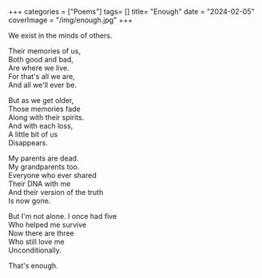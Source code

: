 +++
categories = ["Poems"]
tags= []
title= "Enough"
date = "2024-02-05"
coverImage = "/img/enough.jpg"
+++

We exist in the minds of others.  
<!--more-->    
Their memories of us,  
Both good and bad,  
Are where we live.  
For that's all we are,  
And all we'll ever be.  
  
But as we get older,   
Those memories fade  
Along with their spirits.  
And with each loss,  
A little bit of us  
Disappears.  
  
My parents are dead.   
My grandparents too.  
Everyone who ever shared   
Their DNA with me  
And their version of the truth  
Is now gone.  

But I'm not alone.
I once had five  
Who helped me survive  
Now there are three  
Who still love me  
Unconditionally.  

That's enough.  
